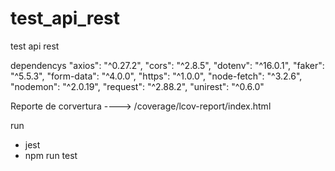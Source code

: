 # test_api_rest
test api rest


dependencys
 "axios": "^0.27.2",
    "cors": "^2.8.5",
    "dotenv": "^16.0.1",
    "faker": "^5.5.3",
    "form-data": "^4.0.0",
    "https": "^1.0.0",
    "node-fetch": "^3.2.6",
    "nodemon": "^2.0.19",
    "request": "^2.88.2",
    "unirest": "^0.6.0"
    
    
 Reporte de corvertura
 ----> /coverage/lcov-report/index.html
  
  run
-   jest
-   npm run test
